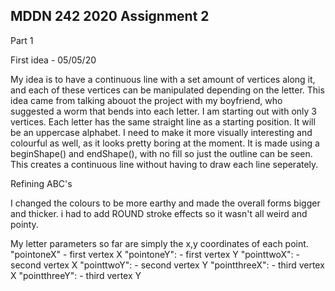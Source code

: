 ## MDDN 242 2020 Assignment 2

Part 1

First idea - 05/05/20

My idea is to have a continuous line with a set amount of vertices along it, and each of these vertices can be manipulated depending on the letter. This idea came from talking abouot the project with my boyfriend, who suggested a worm that bends into each letter. I am starting out with only 3 vertices. Each letter has the same straight line as a starting position. It will be an uppercase alphabet. I need to make it more visually interesting and colourful as well, as it looks pretty boring at the moment. 
It is made using a beginShape() and endShape(), with no fill so just the outline can be seen. This creates a continuous line without having to draw each line seperately.

Refining ABC's 

I changed the colours to be more earthy and made the overall forms bigger and thicker. i had to add ROUND stroke effects so it wasn't all weird and pointy. 

My letter parameters so far are simply the x,y coordinates of each point.
  "pointoneX" - first vertex X
  "pointoneY": - first vertex Y
  "pointtwoX": - second vertex X
  "pointtwoY": - second vertex Y
  "pointthreeX": - third vertex X
  "pointthreeY": - third vertex Y

